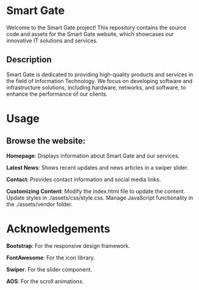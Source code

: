 # Smart Gate

Welcome to the Smart Gate project! This repository contains the source code and assets for the Smart Gate website, which showcases our innovative IT solutions and services.

## Description

Smart Gate is dedicated to providing high-quality products and services in the field of Information Technology. We focus on developing software and infrastructure solutions, including hardware, networks, and software, to enhance the performance of our clients.

# Usage
## Browse the website:

**Homepage**: Displays information about Smart Gate and our services.

**Latest News**: Shows recent updates and news articles in a swiper slider.

**Contact**: Provides contact information and social media links.

 **Customizing Content**:
Modify the index.html file to update the content.
Update styles in ./assets/css/style.css.
Manage JavaScript functionality in the ./assets/vendor folder.

# Acknowledgements
**Bootstrap**: For the responsive design framework.

**FontAwesome**: For the icon library.

**Swiper**: For the slider component.

**AOS**: For the scroll animations.
